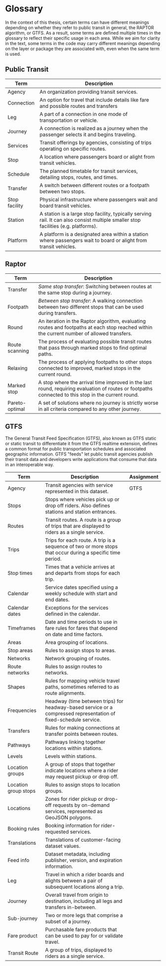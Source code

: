 # Glossary

In the context of this thesis, certain terms can have different meanings depending on whether they refer to public
transit in general, the RAPTOR algorithm, or GTFS. As a result, some terms are defined multiple times in the glossary to
reflect their specific usage in each area. While we aim for clarity in the text, some terms in the code may carry
different meanings depending on the layer or package they are associated with, even when the same term is used.

## Public Transit

| Term          | Description                                                                                                                        |
|---------------|------------------------------------------------------------------------------------------------------------------------------------|
| Agency        | An organization providing transit services.                                                                                        |
| Connection    | An option for travel that include details like fare and possible routes and transfers                                              |
| Leg           | A part of a connection in one mode of transportation or vehicle.                                                                   |
| Journey       | A connection is realized as a journey when the passenger selects it and begins traveling.                                          |
| Services      | Transit offerings by agencies, consisting of trips operating on specific routes.                                                   |
| Stop          | A location where passengers board or alight from transit vehicles.                                                                 |
| Schedule      | The planned timetable for transit services, detailing stops, routes, and times.                                                    |
| Transfer      | A switch between different routes or a footpath between two stops.                                                                 |
| Stop facility | Physical infrastructure where passengers wait and board transit vehicles.                                                          |
| Station       | A station is a large stop facility, typically serving rail. It can also consist multiple smaller stop facilities (e.g. platforms). |
| Platform      | A platform is a designated area within a station where passengers wait to board or alight from transit vehicles.                   |

## Raptor

| Term           | Description                                                                                                                                        |
|----------------|----------------------------------------------------------------------------------------------------------------------------------------------------|
| Transfer       | *Same stop transfer*: Switching between routes at the same stop during a journey.                                                                  |
| Footpath       | *Between stop transfer*: A walking connection between two different stops that can be used during transfers.                                       |
| Round          | An iteration in the Raptor algorithm, evaluating routes and footpaths at each stop reached within the current number of allowed transfers.         |
| Route scanning | The process of evaluating possible transit routes that pass through marked stops to find optimal paths.                                            |
| Relaxing       | The process of applying footpaths to other stops connected to improved, marked stops in the current round.                                         |
| Marked stop    | A stop where the arrival time improved in the last round, requiring evaluation of routes or footpaths connected to this stop in the current round. |
| Pareto-optimal | A set of solutions where no journey is strictly worse in all criteria compared to any other journey.                                               |

## GTFS

The General Transit Feed Specification (GTFS), also known as GTFS static or static transit to differentiate it from the
GTFS realtime extension, defines a common format for public transportation schedules and associated geographic
information. GTFS "feeds" let public transit agencies publish their transit data and developers write applications that
consume that data in an interoperable way.

| Term                 | Description                                                                                                      | Assignment |
|----------------------|------------------------------------------------------------------------------------------------------------------|------------|
| Agency               | Transit agencies with service represented in this dataset.                                                       | GTFS       |
| Stops                | Stops where vehicles pick up or drop off riders. Also defines stations and station entrances.                    |            |
| Routes               | Transit routes. A route is a group of trips that are displayed to riders as a single service.                    |            |
| Trips                | Trips for each route. A trip is a sequence of two or more stops that occur during a specific time period.        |            |
| Stop times           | Times that a vehicle arrives at and departs from stops for each trip.                                            |            |
| Calendar             | Service dates specified using a weekly schedule with start and end dates.                                        |            |
| Calendar dates       | Exceptions for the services defined in the calendar.                                                             |            |
| Timeframes           | Date and time periods to use in fare rules for fares that depend on date and time factors.                       |            |
| Areas                | Area grouping of locations.                                                                                      |            |
| Stop areas           | Rules to assign stops to areas.                                                                                  |            |
| Networks             | Network grouping of routes.                                                                                      |            |
| Route networks       | Rules to assign routes to networks.                                                                              |            |
| Shapes               | Rules for mapping vehicle travel paths, sometimes referred to as route alignments.                               |            |
| Frequencies          | Headway (time between trips) for headway-based service or a compressed representation of fixed-schedule service. |            |
| Transfers            | Rules for making connections at transfer points between routes.                                                  |            |
| Pathways             | Pathways linking together locations within stations.                                                             |            |
| Levels               | Levels within stations.                                                                                          |            |
| Location groups      | A group of stops that together indicate locations where a rider may request pickup or drop off.                  |            |
| Location group stops | Rules to assign stops to location groups.                                                                        |            |
| Locations            | Zones for rider pickup or drop-off requests by on-demand services, represented as GeoJSON polygons.              |            |
| Booking rules        | Booking information for rider-requested services.                                                                |            |
| Translations         | Translations of customer-facing dataset values.                                                                  |            |
| Feed info            | Dataset metadata, including publisher, version, and expiration information.                                      |            |
| Leg                  | Travel in which a rider boards and alights between a pair of subsequent locations along a trip.                  |            |
| Journey              | Overall travel from origin to destination, including all legs and transfers in-between.                          |            |
| Sub-journey          | Two or more legs that comprise a subset of a journey.                                                            |            |
| Fare product         | Purchasable fare products that can be used to pay for or validate travel.                                        |            |
| Transit Route        | A group of trips, displayed to riders as a single service.                                                       |            |
